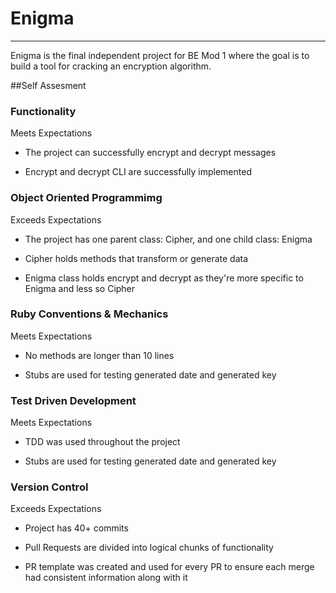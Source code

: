 # Enigma

----
Enigma is the final independent project for BE Mod 1 where the goal is to build a tool for cracking an encryption algorithm.

##Self Assesment
### Functionality
Meets Expectations

* The project can successfully encrypt and decrypt messages 

* Encrypt and decrypt CLI are successfully implemented

### Object Oriented Programmimg
Exceeds Expectations

* The project has one parent class: Cipher, and one child class: Enigma

* Cipher holds methods that transform or generate data

* Enigma class holds encrypt and decrypt as they're more specific to Enigma and less so Cipher

### Ruby Conventions & Mechanics
Meets Expectations

* No methods are longer than 10 lines

* Stubs are used for testing generated date and generated key

### Test Driven Development
Meets Expectations

* TDD was used throughout the project

* Stubs are used for testing generated date and generated key


### Version Control
Exceeds Expectations

* Project has 40+ commits

* Pull Requests are divided into logical chunks of functionality
 
* PR template was created and used for every PR to ensure each merge had consistent information along with it
